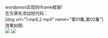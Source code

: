 wordpress实现的iframe框架!<br>
在文章处添加短代码：<br>
[dog url="1.mp4,2.mp4" name="第01集,第02集"]<br>
效果如图:<br>
<img src="https://wx3.sinaimg.cn/large/006ZDceQly1frehvbwc4sj30s70ert9j.jpg">
<img src="https://wx3.sinaimg.cn/large/006ZDceQly1frehvau4l0j30rz0f8q37.jpg">

